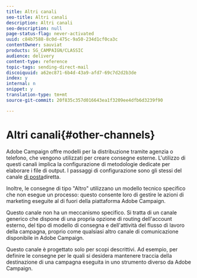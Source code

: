 ```yaml
---
title: Altri canali
seo-title: Altri canali
description: Altri canali
seo-description: null
page-status-flag: never-activated
uuid: c84b7588-8c0d-475c-9a50-234d1cf0ca3c
contentOwner: sauviat
products: SG_CAMPAIGN/CLASSIC
audience: delivery
content-type: reference
topic-tags: sending-direct-mail
discoiquuid: a62ec871-6b4d-43a9-afd7-69c7d2d2b3de
index: y
internal: n
snippet: y
translation-type: tm+mt
source-git-commit: 20f835c357d016643ea1f3209ee4dfb6d3239f90

---
```



# Altri canali{#other-channels}

Adobe Campaign offre modelli per la distribuzione tramite agenzia o telefono, che vengono utilizzati per creare consegne esterne. L&#39;utilizzo di questi canali implica la configurazione di metodologie dedicate per elaborare i file di output. I passaggi di configurazione sono gli stessi del canale [di posta](../../delivery/using/about-direct-mail-channel.md)diretta.

Inoltre, le consegne di tipo &quot;Altro&quot; utilizzano un modello tecnico specifico che non esegue un processo: questo consente loro di gestire le azioni di marketing eseguite al di fuori della piattaforma Adobe Campaign.

Questo canale non ha un meccanismo specifico. Si tratta di un canale generico che dispone di una propria opzione di routing dell&#39;account esterno, del tipo di modello di consegna e dell&#39;attività del flusso di lavoro della campagna, proprio come qualsiasi altro canale di comunicazione disponibile in Adobe Campaign.

Questo canale è progettato solo per scopi descrittivi. Ad esempio, per definire le consegne per le quali si desidera mantenere traccia della destinazione di una campagna eseguita in uno strumento diverso da Adobe Campaign.
